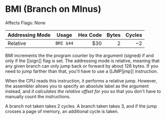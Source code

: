 BMI (Branch on MInus)
=====================
Affects Flags: None

| Addressing Mode  | Usage           | Hex Code | Bytes |Cycles  |
|------------------|-----------------|---------:|------:|-------:|
| Relative         |```BMI $44```    | $30      | 2     |~2      |

BMI increments the the program counter by the argument (signed) if and only
if the [[sign]] flag is set. The addressing mode is relative, meaning that
any given branch can only jump back or forward by about 128 bytes. If you need
to jump farther than that, you'll have to use a [[JMP|jmp]] instruction.

When the CPU reads this instruction, it performs a relative jump. However, the
assembler allows you to specify an absolute label as the argument instead, and
*it calculates the relative offset for you* so that you don't have to manually
count the instructions.

A branch not taken takes 2 cycles. A branch taken takes 3, and if the jump
crosses a page of memory, an additional cycle is taken.

